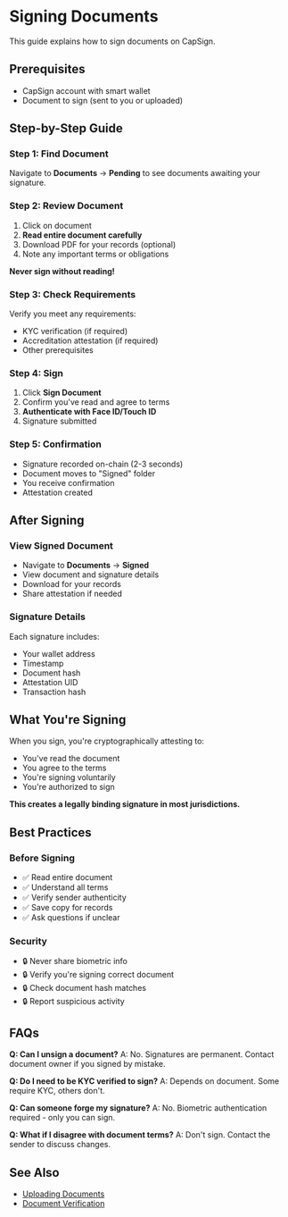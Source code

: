 # Signing Documents

This guide explains how to sign documents on CapSign.

## Prerequisites

- CapSign account with smart wallet
- Document to sign (sent to you or uploaded)

## Step-by-Step Guide

### Step 1: Find Document

Navigate to **Documents** → **Pending** to see documents awaiting your signature.

### Step 2: Review Document

1. Click on document
2. **Read entire document carefully**
3. Download PDF for your records (optional)
4. Note any important terms or obligations

**Never sign without reading!**

### Step 3: Check Requirements

Verify you meet any requirements:
- KYC verification (if required)
- Accreditation attestation (if required)
- Other prerequisites

### Step 4: Sign

1. Click **Sign Document**
2. Confirm you've read and agree to terms
3. **Authenticate with Face ID/Touch ID**
4. Signature submitted

### Step 5: Confirmation

- Signature recorded on-chain (2-3 seconds)
- Document moves to "Signed" folder
- You receive confirmation
- Attestation created

## After Signing

### View Signed Document

- Navigate to **Documents** → **Signed**
- View document and signature details
- Download for your records
- Share attestation if needed

### Signature Details

Each signature includes:
- Your wallet address
- Timestamp
- Document hash
- Attestation UID
- Transaction hash

## What You're Signing

When you sign, you're cryptographically attesting to:

- You've read the document
- You agree to the terms
- You're signing voluntarily
- You're authorized to sign

**This creates a legally binding signature in most jurisdictions.**

## Best Practices

### Before Signing

- ✅ Read entire document
- ✅ Understand all terms
- ✅ Verify sender authenticity
- ✅ Save copy for records
- ✅ Ask questions if unclear

### Security

- 🔒 Never share biometric info
- 🔒 Verify you're signing correct document
- 🔒 Check document hash matches
- 🔒 Report suspicious activity

## FAQs

**Q: Can I unsign a document?**
A: No. Signatures are permanent. Contact document owner if you signed by mistake.

**Q: Do I need to be KYC verified to sign?**
A: Depends on document. Some require KYC, others don't.

**Q: Can someone forge my signature?**
A: No. Biometric authentication required - only you can sign.

**Q: What if I disagree with document terms?**
A: Don't sign. Contact the sender to discuss changes.

## See Also

- [Uploading Documents](uploading-documents.md)
- [Document Verification](verification.md)
